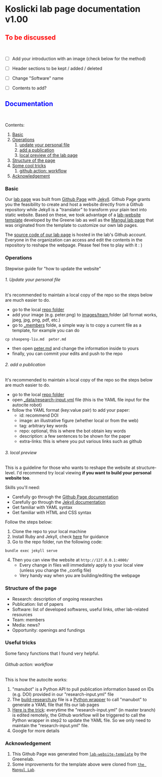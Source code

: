 # Koslicki lab page documentation v1.00



<h2><font color="red">To be discussed </font></h2> 

- [ ] Add your introduction with an image (check below for the method)
- [ ] Header sections to be kept / added / deleted
- [ ] Change "Software" name
- [ ] Contents to add?



<h2><font color="blue">Documentation </font></h2> 

Contents:

1. [Basic](#basic)
2. [Operations](#operation)
   1. [update your personal file](#personal)
   2. [add a publication](#pub)
   3. [local preview of the lab page](#local)
3. [Structure of the page](#structure)
4. [Some cool tricks](#trick)
   1. [github action: workflow](#workflow)
5. [Acknowledgement](#thanks)



### Basic <a name="basic"> </a>

Our [lab page](https://koslickilab.github.io/Koslicki-lab-PSU/) was built from [Github Page](https://docs.github.com/en/pages) with [Jekyll](https://jekyllrb.com/). Github Page grants you the feasibility to create and host a website directly from a Github repository while Jekyll is a "translator" to transform your plain text into static website. Based on these, we took advantage of a [lab-website template](https://github.com/greenelab/lab-website-template) developed by the Greene lab as well as the [Mangul lab page](https://github.com/Mangul-Lab-USC/Mangul-Lab-USC.github.io) that was originated from the template to customize our own lab pages.  <br>

The [source code of our lab page](https://github.com/KoslickiLab/Koslicki-lab-PSU) is hosted in the lab's Github account. Everyone in the organization can access and edit the contents in the repository to reshape the webpage. Please feel free to play with it : )



### Operations  <a  name="operation"></a>

Stepwise guide for "how to update the website"

###### 1. Update your personal file <a  name="personal"></a>

It's recommended to maintain a local copy of the repo so the steps below are much easier to do.

- go to the local [repo folder](https://github.com/KoslickiLab/Koslicki-lab-PSU)
- add your image (e.g. peter.png) to [images/team ](https://github.com/KoslickiLab/Koslicki-lab-PSU/tree/master/images/team) folder (all format works, jpeg, jpg, png, pdf, etc.)
- go to [_members](https://github.com/KoslickiLab/Koslicki-lab-PSU/tree/master/_members) folde, a simple way is to copy a current file as a template, for example you can do

```
cp shaopeng-liu.md  peter.md
```

- then open [peter.md](https://github.com/KoslickiLab/Koslicki-lab-PSU/blob/master/_members/shaopeng-liu.md) and change the information inside to yours
- finally, you can commit your edits and push to the repo



###### 2. add a publication<a  name="pub"></a>

It's recommended to maintain a local copy of the repo so the steps below are much easier to do.

- go to the local [repo folder](https://github.com/KoslickiLab/Koslicki-lab-PSU)
- open [_data/research-input.yml](https://github.com/KoslickiLab/Koslicki-lab-PSU/blob/master/_data/research-input.yml) file (this is the YAML file input for the autocite robot)
- follow the YAML format (key:value pair) to add your paper:
  - id: recommend DOI
  - image: an illustrative figure (whether local or from the web)
  - tag: arbitrary key words
  - repo: optional, this is where the bot obtain key words
  - description: a few sentences to be shown for the paper
  - extra-links: this is where you put various links such as github



###### 3. local preview <a  name="local"></a>

This is a guideline for those who wants to reshape the website at structure-level. I'd recommend try local viewing **if you want to build your personal website too**.

Skills you'll need:

- Carefully go through the [Github Page documentation](https://docs.github.com/en/pages) 
- Carefully go through the [Jekyll documentation](https://jekyllrb.com/)
- Get familiar with YAML syntax
- Get familiar with HTML and CSS syntax

Follow the steps below:

1. Clone the repo to your local machine
2. Install Ruby and Jekyll, check [here](https://jekyllrb.com/docs/installation/) for guidance
3. Go to the repo folder, run the following code:

```
bundle exec jekyll serve
```

4. Then you can view the website at `http://127.0.0.1:4000/`
   - Every change in files will immediately apply to your local view (unless you change the _config file)
   - Very handy way when you are building/editing the webpage





### Structure of the page <a  name="structure"></a>

- Research: description of ongoing researches
- Publication: list of papers
- Software: list of developed softwares, useful links, other lab-related resources
- Team: members
- Media: news?
- Opportunity: openings and fundings







### Useful tricks <a  name="trick"></a>

Some fancy functions that I found very helpful.



###### Github action: workflow <a  name="workflow"></a>

This is how the autocite works:

1. "manubot" is a Python API to pull publication information based on IDs (e.g. DOI) provided in our "research-input.yml" file
2. The [build-research.py](https://github.com/KoslickiLab/Koslicki-lab-PSU/blob/master/_data/build-research.py) file is a <u>Python wrapper</u> to call "manubot" to generate a YAML file that fits our lab pages
3. [Here is the trick](https://github.com/KoslickiLab/Koslicki-lab-PSU/blob/master/.github/workflows/auto-cite.yaml): everytime the "research-input.yml" (in master branch) is edited remotely, the Github workflow will be triggered to call the Python wrapper in step2 to update the YAML file. So we only need to maintain the "research-input.yml" file.
4. Google for more details







### Acknowledgement <a  name="thanks"></a>

1. This Github Page was generated from [`lab-website-template`](https://github.com/greenelab/lab-website-template) by the Greenelab.
2. Some improvements for the template above were cloned from [`the Mangul Lab`](https://github.com/Mangul-Lab-USC/Mangul-Lab-USC.github.io).

